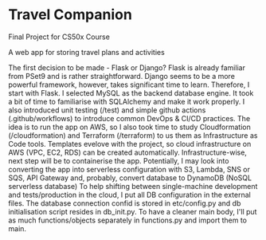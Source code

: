 # Travel Companion
Final Project for CS50x Course

A web app for storing travel plans and activities

The first decision to be made - Flask or Django?
Flask is already familiar from PSet9 and is rather straightforward.
Django seems to be a more powerful framework, however, takes significant time to learn. Therefore, I start with Flask.
I selected MySQL as the backend database engine. It took a bit of time to familiarise with SQLAlchemy and make it work properly.
I also introduced unit testing (/test) and simple github actions (.github/workflows) to introduce common DevOps & CI/CD practices.
The idea is to run the app on AWS, so I also took time to study Cloudformation (/cloudformation) and Terraform (/terraform) to us them as Infrastructure as Code tools. Templates evelove with the project, so cloud infrastructure on AWS (VPC, EC2, RDS) can be created automatically. Infrastructure-wise, next step will be to containerise the app. Potentially, I may look into converting the app into serverless configuration with S3, Lambda, SNS or SQS, API Gateway and, probably, convert database to DynamoDB (NoSQL serverless database)
To help shifting between single-machine development and tests/production in the cloud, I put all DB configuration in the external files. The database connection confid is stored in etc/config.py and db initialisation script resides in db_init.py.
To have a cleaner main body, I'll put as much functions/objects separately in functions.py and import them to main.

